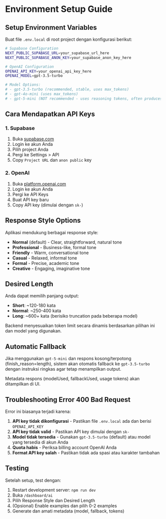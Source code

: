# Environment Setup Guide

## Setup Environment Variables

Buat file `.env.local` di root project dengan konfigurasi berikut:

```bash
# Supabase Configuration
NEXT_PUBLIC_SUPABASE_URL=your_supabase_url_here
NEXT_PUBLIC_SUPABASE_ANON_KEY=your_supabase_anon_key_here

# OpenAI Configuration
OPENAI_API_KEY=your_openai_api_key_here
OPENAI_MODEL=gpt-3.5-turbo

# Model Options:
# - gpt-3.5-turbo (recommended, stable, uses max_tokens)
# - gpt-4o-mini (uses max_tokens)
# - gpt-5-mini (NOT recommended - uses reasoning tokens, often produces empty content)
```

## Cara Mendapatkan API Keys

### 1. Supabase
1. Buka [supabase.com](https://supabase.com)
2. Login ke akun Anda
3. Pilih project Anda
4. Pergi ke Settings > API
5. Copy `Project URL` dan `anon public` key

### 2. OpenAI
1. Buka [platform.openai.com](https://platform.openai.com)
2. Login ke akun Anda
3. Pergi ke API Keys
4. Buat API key baru
5. Copy API key (dimulai dengan `sk-`)

## Response Style Options

Aplikasi mendukung berbagai response style:

- **Normal** (default) - Clear, straightforward, natural tone
- **Professional** - Business-like, formal tone
- **Friendly** - Warm, conversational tone
- **Casual** - Relaxed, informal tone
- **Formal** - Precise, academic tone
- **Creative** - Engaging, imaginative tone

## Desired Length

Anda dapat memilih panjang output:
- **Short**: ~120-180 kata
- **Normal**: ~250-400 kata
- **Long**: ~600+ kata (berisiko truncation pada beberapa model)

Backend menyesuaikan token limit secara dinamis berdasarkan pilihan ini dan model yang digunakan.

## Automatic Fallback

Jika menggunakan `gpt-5-mini` dan respons kosong/terpotong (finish_reason=length), sistem akan otomatis fallback ke `gpt-3.5-turbo` dengan instruksi ringkas agar tetap menampilkan output.

Metadata respons (modelUsed, fallbackUsed, usage tokens) akan ditampilkan di UI.

## Troubleshooting Error 400 Bad Request

Error ini biasanya terjadi karena:

1. **API key tidak dikonfigurasi** - Pastikan file `.env.local` ada dan berisi `OPENAI_API_KEY`
2. **API key tidak valid** - Pastikan API key dimulai dengan `sk-`
3. **Model tidak tersedia** - Gunakan `gpt-3.5-turbo` (default) atau model yang tersedia di akun Anda
4. **Quota habis** - Periksa billing account OpenAI Anda
5. **Format API key salah** - Pastikan tidak ada spasi atau karakter tambahan

## Testing

Setelah setup, test dengan:
1. Restart development server: `npm run dev`
2. Buka `/dashboard/ai`
3. Pilih Response Style dan Desired Length
4. (Opsional) Enable examples dan pilih 0-2 examples
5. Generate dan amati metadata (model, fallback, tokens)
